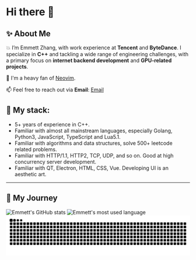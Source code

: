 # Hi there 👋
✨ **About Me**
---
💥 I’m Emmett Zhang, with work experience at **Tencent** and **ByteDance**. I specialize in **C++** and tackling a wide range of engineering challenges, with a primary focus on **internet backend development** and **GPU-related projects**.

🥰 I'm a heavy fan of [Neovim](https://github.com/neovim/neovim).

📫  Feel free to reach out via **Email**: [Email](emmettzhang2020@outlook.com)


🎃 My stack:
---
- 5+ years of experience in C++.
- Familiar with almost all mainstream languages, especially Golang, Python3, JavaScript, TypeScript and Lua5.1.
- Familiar with algorithms and data structures, solve 500+ leetcode related problems.
- Familiar with HTTP/1.1, HTTP2, TCP, UDP, and so on. Good at high concurrency server development.
- Familiar with QT, Electron, HTML, CSS, Vue. Developing UI is an aesthetic art.

---

👾 My Journey
---

![Emmett's GitHub stats](https://github-readme-stats.vercel.app/api?username=emmett2020&theme=shadow_red&show_icons=true)
![Emmett's most used language](https://github-readme-stats.vercel.app/api/top-langs/?username=emmett2020)
![Snake animation](https://raw.githubusercontent.com/emmett2020/emmett2020/output/github-contribution-grid-snake.svg)

